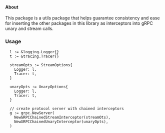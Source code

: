 #### About

This package is a utils package that helps guarantee consistency and ease for inserting the other packages in this library as interceptors into gRPC unary and stream calls.

### Usage

```golang
  l := &logging.Logger{}
  t := &tracing.Tracer{}

  streamOpts := StreamOptions{
    Logger: l,
    Tracer: t,
  }

  unaryOpts := UnaryOptions{
    Logger: l,
    Tracer: t,
  }

  // create protocol server with chained interceptors
  g := grpc.NewServer(
    NewGRPCChainedStreamInterceptor(streamOts),
    NewGRPCChainedUnaryInterceptor(unaryOpts),
  )
```
